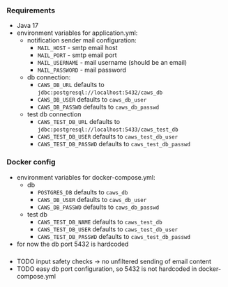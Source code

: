 ### Requirements

- Java 17
- environment variables for application.yml:
    - notification sender mail configuration:
        - `MAIL_HOST` - smtp email host
        - `MAIL_PORT` - smtp email port
        - `MAIL_USERNAME` - mail username (should be an email)
        - `MAIL_PASSWORD` - mail password
    - db connection:
        - `CAWS_DB_URL` defaults to `jdbc:postgresql://localhost:5432/caws_db`
        - `CAWS_DB_USER` defaults to `caws_db_user`
        - `CAWS_DB_PASSWD` defaults to `caws_db_passwd`
    - test db connection
        - `CAWS_TEST_DB_URL` defaults to `jdbc:postgresql://localhost:5433/caws_test_db`
        - `CAWS_TEST_DB_USER` defaults to `caws_test_db_user`
        - `CAWS_TEST_DB_PASSWD` defaults to `caws_test_db_passwd`

### Docker config

- environment variables for docker-compose.yml:
  - db
      - `POSTGRES_DB` defaults to `caws_db`
      - `CAWS_DB_USER` defaults to `caws_db_user`
      - `CAWS_DB_PASSWD` defaults to `caws_db_passwd`
  - test db
    - `CAWS_TEST_DB_NAME` defaults to `caws_test_db`
    - `CAWS_TEST_DB_USER` defaults to `caws_test_db_user`
    - `CAWS_TEST_DB_PASSWD` defaults to `caws_test_db_passwd`
- for now the db port 5432 is hardcoded

###  

* TODO input safety checks -> no unfiltered sending of email content
* TODO easy db port configuration, so 5432 is not hardcoded in docker-compose.yml
